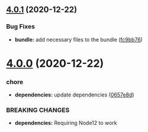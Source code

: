 ## [4.0.1](https://github.com/nfroidure/ttf2woff2/compare/v4.0.0...v4.0.1) (2020-12-22)


### Bug Fixes

* **bundle:** add necessary files to the bundle ([fc9bb76](https://github.com/nfroidure/ttf2woff2/commit/fc9bb76fa8a51b55a81aec5a7a8efb72722860cc))



# [4.0.0](https://github.com/nfroidure/ttf2woff2/compare/v3.0.0...v4.0.0) (2020-12-22)


### chore

* **dependencies:** update dependencies ([0657e8d](https://github.com/nfroidure/ttf2woff2/commit/0657e8df60fa5b984406cf0d33b86c64c759a2c8))


### BREAKING CHANGES

* **dependencies:** Requiring Node12 to work



